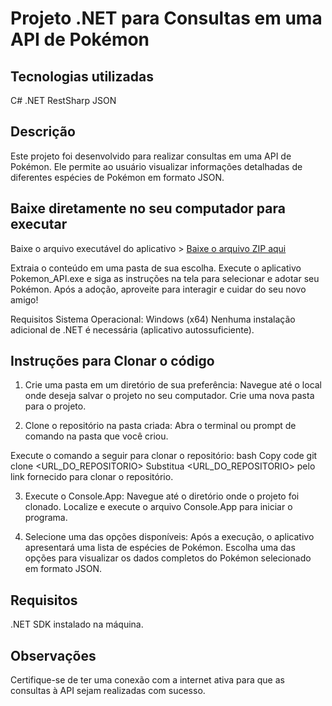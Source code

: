 # Projeto .NET para Consultas em uma API de Pokémon

## Tecnologias utilizadas
C#
.NET
RestSharp
JSON

## Descrição
Este projeto foi desenvolvido para realizar consultas em uma API de Pokémon. Ele permite ao usuário visualizar informações detalhadas de diferentes espécies de Pokémon em formato JSON.

## Baixe diretamente no seu computador para executar
Baixe o arquivo executável do aplicativo > [Baixe o arquivo ZIP aqui](https://github.com/Gustavo020sp/Pokemon_API.Net/releases/tag/v1.0.0)

Extraia o conteúdo em uma pasta de sua escolha.
Execute o aplicativo Pokemon_API.exe e siga as instruções na tela para selecionar e adotar seu Pokémon.
Após a adoção, aproveite para interagir e cuidar do seu novo amigo!

Requisitos
Sistema Operacional: Windows (x64)
Nenhuma instalação adicional de .NET é necessária (aplicativo autossuficiente).


## Instruções para Clonar o código

1. Crie uma pasta em um diretório de sua preferência:
Navegue até o local onde deseja salvar o projeto no seu computador.
Crie uma nova pasta para o projeto.

3. Clone o repositório na pasta criada:
Abra o terminal ou prompt de comando na pasta que você criou.

Execute o comando a seguir para clonar o repositório:
bash
Copy code
git clone <URL_DO_REPOSITORIO>
Substitua <URL_DO_REPOSITORIO> pelo link fornecido para clonar o repositório.

3. Execute o Console.App:
Navegue até o diretório onde o projeto foi clonado.
Localize e execute o arquivo Console.App para iniciar o programa.

4. Selecione uma das opções disponíveis:
Após a execução, o aplicativo apresentará uma lista de espécies de Pokémon.
Escolha uma das opções para visualizar os dados completos do Pokémon selecionado em formato JSON.

## Requisitos
.NET SDK instalado na máquina.

## Observações
Certifique-se de ter uma conexão com a internet ativa para que as consultas à API sejam realizadas com sucesso.
